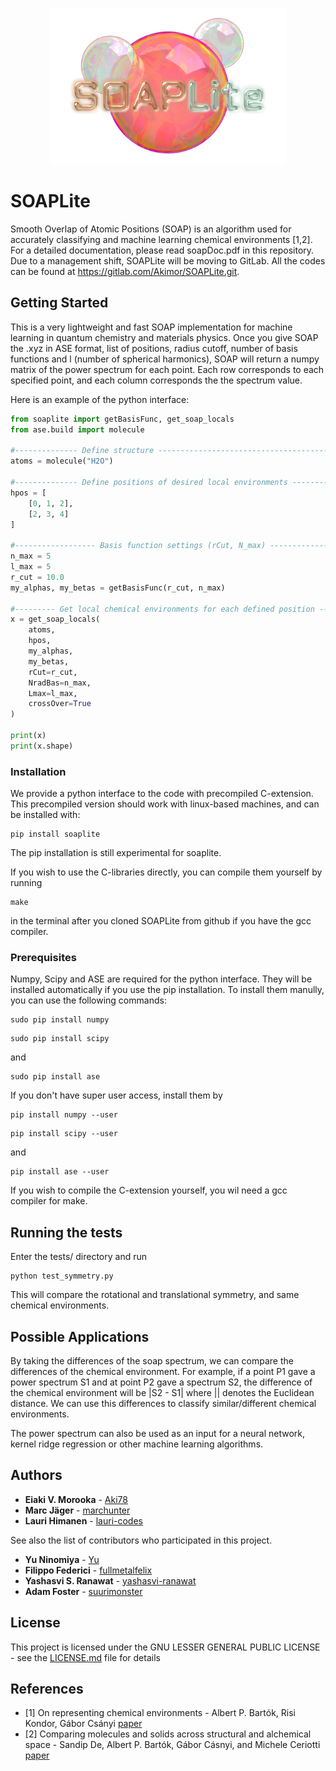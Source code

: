 <p align="center">
  <img src="logoSoapLite.png" height="250">
</p>

# SOAPLite

Smooth Overlap of Atomic Positions (SOAP) is an algorithm used for accurately
classifying and machine learning chemical environments [1,2]. For a detailed
documentation, please read soapDoc.pdf in this repository. Due to a management shift,
SOAPLite will be moving to GitLab. All the codes can be found at https://gitlab.com/Akimor/SOAPLite.git.

## Getting Started

This is a very lightweight and fast SOAP implementation for machine learning in
quantum chemistry and materials physics. Once you give SOAP the .xyz in ASE
format,  list of positions, radius cutoff, number of basis functions and l
(number of spherical harmonics), SOAP will return a numpy matrix of the power
spectrum for each point. Each row corresponds to each specified point, and each
column corresponds the the spectrum value.

Here is an example of the python interface:
```python
from soaplite import getBasisFunc, get_soap_locals
from ase.build import molecule

#-------------- Define structure -----------------------------------------------
atoms = molecule("H2O")

#-------------- Define positions of desired local environments ----------------
hpos = [
    [0, 1, 2],
    [2, 3, 4]
]

#------------------ Basis function settings (rCut, N_max) ----------------------
n_max = 5
l_max = 5
r_cut = 10.0
my_alphas, my_betas = getBasisFunc(r_cut, n_max)

#--------- Get local chemical environments for each defined position -----------
x = get_soap_locals(
    atoms,
    hpos,
    my_alphas,
    my_betas,
    rCut=r_cut,
    NradBas=n_max,
    Lmax=l_max,
    crossOver=True
)

print(x)
print(x.shape)
```

### Installation

We provide a python interface to the code with precompiled C-extension. This
precompiled version should work with linux-based machines, and can be installed
with:
```
pip install soaplite
```
The pip installation is still experimental for soaplite.

If you wish to use the C-libraries directly, you can compile them yourself by
running
```
make
```
in the terminal after you cloned SOAPLite from github if you have the gcc
compiler.

### Prerequisites

Numpy, Scipy and ASE are required for the python interface. They will be
installed automatically if you use the pip installation. To install them
manully, you can use the following commands:

```
sudo pip install numpy
```
```
sudo pip install scipy
```
and
```
sudo pip install ase
```
If you don't have super user access, install them by
```
pip install numpy --user
```
```
pip install scipy --user
```
and
```
pip install ase --user
```

If you wish to compile the C-extension yourself, you wil need a gcc compiler
for make.

## Running the tests

Enter the tests/ directory and run
```
python test_symmetry.py
```
This will compare the rotational and translational symmetry, and same chemical
environments.

## Possible Applications

By taking the differences of the soap spectrum, we can compare the differences
of the chemical environment. For example, if a point P1 gave a power spectrum
S1 and at point P2 gave  a spectrum S2, the difference of the chemical
environment will be |S2 - S1| where || denotes the Euclidean distance.  We can
use this differences to classify similar/different chemical environments.

The power spectrum can also be used as an input for a neural network, kernel
ridge regression or other machine learning algorithms.

## Authors

* **Eiaki V. Morooka** - [Aki78]( https://github.com/Aki78)
* **Marc Jäger** - [marchunter](https://github.com/marchunter)
* **Lauri Himanen** - [lauri-codes](https://github.com/lauri-codes)

See also the list of contributors who participated in this project.
* **Yu Ninomiya** - [Yu](http://www.sp.u-tokai.ac.jp/~bentz/Members.html)
* **Filippo Federici** - [fullmetalfelix](https://github.com/fullmetalfelix)
* **Yashasvi S. Ranawat** - [yashasvi-ranawat](https://github.com/yashasvi-ranawat)
* **Adam Foster** - [suurimonster](https://github.com/suurimonster)


## License

This project is licensed under the GNU LESSER GENERAL PUBLIC LICENSE - see the [LICENSE.md](LICENSE.md) file for details

## References
* [1] On representing chemical environments  - Albert P. Bartók, Risi Kondor, Gábor Csányi [paper](https://arxiv.org/abs/1209.3140)
* [2] Comparing molecules and solids across structural and alchemical space -  Sandip De, Albert P. Bartók, Gábor Cásnyi, and Michele Ceriotti [paper](https://arxiv.org/pdf/1601.04077.pdf)


